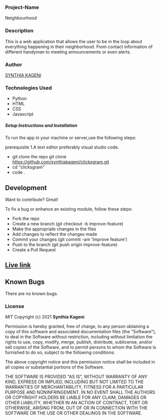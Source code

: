 ### Project-Name
Neighbourhood
### Description
 This is a web application that allows the user to be in the loop about everything happening in their neighborhood. From contact information of different handyman to meeting announcements or even alerts.
### Author
<a href="https://github.com/synthiakageni"> SYNTHIA KAGENI</a>


### Technologies Used

- Python
- HTML
- CSS
- Javascript



##### Setup Instructions and Installation

To run the app in your machine or server,use the following steps:

prerequisite
1.A text editor preferably visual studio code.

- git clone the repo git clone https://github.com/synthiakageni/clicksgram.git
- cd "clicksgram"
- code .



## Development

Want to contribute? Great!

To fix a bug or enhance an existing module, follow these steps:
- Fork the repo
- Create a new branch (git checkout -b improve-feature)
- Make the appropriate changes in the files
- Add changes to reflect the changes made
- Commit your changes (git commit -am 'Improve feature')
- Push to the branch (git push origin improve-feature)
- Create a Pull Request
## [Live link](https://powerful-journey-84004.herokuapp.com/)
## Known Bugs

There are no known bugs.
### License

*MIT*
Copyright (c) 2021 **Synthia Kageni**

Permission is hereby granted, free of charge, to any person obtaining a copy of this software and associated documentation files (the "Software"), to deal in the Software without restriction, including without limitation the rights to use, copy, modify, merge, publish, distribute, sublicense, and/or sell copies of the Software, and to permit persons to whom the Software is furnished to do so, subject to the following conditions:

The above copyright notice and this permission notice shall be included in all copies or substantial portions of the Software.

THE SOFTWARE IS PROVIDED "AS IS", WITHOUT WARRANTY OF ANY KIND, EXPRESS OR IMPLIED, INCLUDING BUT NOT LIMITED TO THE WARRANTIES OF MERCHANTABILITY, FITNESS FOR A PARTICULAR PURPOSE AND NONINFRINGEMENT. IN NO EVENT SHALL THE AUTHORS OR COPYRIGHT HOLDERS BE LIABLE FOR ANY CLAIM, DAMAGES OR OTHER LIABILITY, WHETHER IN AN ACTION OF CONTRACT, TORT OR OTHERWISE, ARISING FROM, OUT OF OR IN CONNECTION WITH THE SOFTWARE OR THE USE OR OTHER DEALINGS IN THE SOFTWARE.